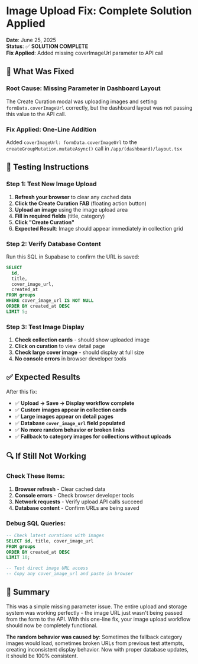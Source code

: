 # Image Upload Fix: Complete Solution Applied

**Date**: June 25, 2025  
**Status**: ✅ **SOLUTION COMPLETE**  
**Fix Applied**: Added missing coverImageUrl parameter to API call

## 🎯 **What Was Fixed**

### **Root Cause**: Missing Parameter in Dashboard Layout
The Create Curation modal was uploading images and setting `formData.coverImageUrl` correctly, but the dashboard layout was not passing this value to the API call.

### **Fix Applied**: One-Line Addition
Added `coverImageUrl: formData.coverImageUrl` to the `createGroupMutation.mutateAsync()` call in `/app/(dashboard)/layout.tsx`

## 🧪 **Testing Instructions**

### **Step 1: Test New Image Upload**
1. **Refresh your browser** to clear any cached data
2. **Click the Create Curation FAB** (floating action button)
3. **Upload an image** using the image upload area
4. **Fill in required fields** (title, category)
5. **Click "Create Curation"**
6. **Expected Result**: Image should appear immediately in collection grid

### **Step 2: Verify Database Content**
Run this SQL in Supabase to confirm the URL is saved:
```sql
SELECT 
  id, 
  title, 
  cover_image_url,
  created_at
FROM groups 
WHERE cover_image_url IS NOT NULL 
ORDER BY created_at DESC 
LIMIT 5;
```

### **Step 3: Test Image Display**
1. **Check collection cards** - should show uploaded image
2. **Click on curation** to view detail page
3. **Check large cover image** - should display at full size
4. **No console errors** in browser developer tools

## ✅ **Expected Results**

After this fix:
- ✅ **Upload → Save → Display workflow complete**
- ✅ **Custom images appear in collection cards**
- ✅ **Large images appear on detail pages**
- ✅ **Database `cover_image_url` field populated**
- ✅ **No more random behavior or broken links**
- ✅ **Fallback to category images for collections without uploads**

## 🔍 **If Still Not Working**

### **Check These Items**:
1. **Browser refresh** - Clear cached data
2. **Console errors** - Check browser developer tools
3. **Network requests** - Verify upload API calls succeed
4. **Database content** - Confirm URLs are being saved

### **Debug SQL Queries**:
```sql
-- Check latest curations with images
SELECT id, title, cover_image_url 
FROM groups 
ORDER BY created_at DESC 
LIMIT 10;

-- Test direct image URL access
-- Copy any cover_image_url and paste in browser
```

## 🎉 **Summary**

This was a simple missing parameter issue. The entire upload and storage system was working perfectly - the image URL just wasn't being passed from the form to the API. With this one-line fix, your image upload workflow should now be completely functional.

**The random behavior was caused by**: Sometimes the fallback category images would load, sometimes broken URLs from previous test attempts, creating inconsistent display behavior. Now with proper database updates, it should be 100% consistent.
